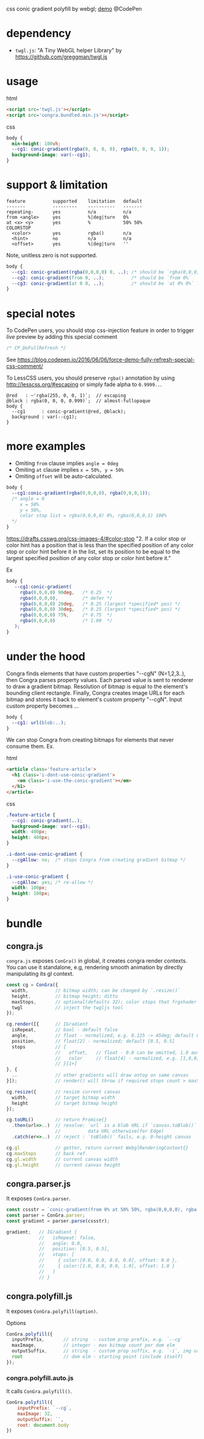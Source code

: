 css conic gradient polyfill by webgl; 
[demo](https://codepen.io/ycw/pen/yGEYGw) @CodePen



# dependency

- `twgl.js`: "A Tiny WebGL helper Library" by https://github.com/greggman/twgl.js



# usage
html
```html
<script src='twgl.js'></script>
<script src='congra.bundled.min.js'></script>
```
css
```css
body {
  min-height: 100vh;
  --cg1: conic-gradient(rgba(0, 0, 0, 0), rgba(0, 0, 0, 1));
  background-image: var(--cg1);
}
```



# support & limitation

```
feature          supported    limitation   default
-------          ---------    ----------   -------
repeating-       yes          n/a          n/a      
from <angle>     yes          %|deg|turn   0%
at <x> <y>       yes          %            50% 50%
COLORSTOP
  <color>        yes          rgba()       n/a
  <hint>         no           n/a          n/a
  <offset>       yes          %|deg|turn   ''
```

Note, unitless zero is not supported. 
```css
body {
  --cg1: conic-gradient(rgba(0,0,0,0) 0, ..); /* should be `rgba(0,0,0,0) 0%`  */
  --cg2: conic-gradient(from 0, ..);          /* should be `from 0%`           */
  --cg3: conic-gradient(at 0 0, ..);          /* should be `at 0% 0%`          */
}
```



# special notes

To CodePen users, you should stop css-injection feature in order to trigger *live* preview by adding this special comment
```css
/* CP_DoFullRefresh */
```
See https://blog.codepen.io/2016/06/06/force-demo-fully-refresh-special-css-comment/

To LessCSS users, you should preserve `rgba()` annotation by using http://lesscss.org/#escaping or simply fade alpha to `0.9999..`.
```lesscss
@red   : ~'rgba(255, 0, 0, 1)`;  // escaping
@black : rgba(0, 0, 0, 0.999)`;  // almost-fullopaque
body {
  --cg1      : conic-gradient(@red, @black);
  background : var(--cg1);
}
```



# more examples

- Omiting `from` clause implies `angle = 0deg`
- Omiting `at` clause implies `x = 50%, y = 50%`
- Omiting `offset` will be auto-calculated.
```css 
body {
  --cg1:conic-gradient(rgba(0,0,0,0), rgba(0,0,0,1));
  /* angle = 0
     x = 50%
     y = 50%,
     color stop list = rgba(0,0,0,0) 0%, rgba(0,0,0,1) 100%
  */
}
```

https://drafts.csswg.org/css-images-4/#color-stop
"2. If a color stop or color hint has a position that is less than the specified position of any color stop or color hint before it in the list, set its position to be equal to the largest specified position of any color stop or color hint before it."

Ex
```css
body {
   --cg1:conic-gradient(
     rgba(0,0,0,0) 90deg,   /* 0.25  */
     rgba(0,0,0,0),         /* defer */
     rgba(0,0,0,0) 20deg,   /* 0.25 (largest *specified* pos) */
     rgba(0,0,0,0) 30deg,   /* 0.25 (largest *specified* pos) */
     rgba(0,0,0,0) 75%,     /* 0.75  */
     rgba(0,0,0,0)          /* 1.00  */
   );
}
```



# under the hood
Congra finds elements that have custom properties "--cgN" (N=1,2,3..), then Congra parses property values.
Each parsed value is sent to renderer to draw a gradient bitmap. Resolution of bitmap is equal to the element's bounding client rectangle. Finally, Congra creates image URLs for each bitmap and stores it back to element's custom property "--cgN".
Input custom property becomes ...
```css
body {
  --cg1: url(blob:..);
}
```

We can stop Congra from creating bitmaps for elements that never consume them.
Ex.

html
```html
<article class='feature-article'>
  <h1 class='i-dont-use-conic-gradient'>
    <em class='i-use-the-conic-gradient'></em>
  </h1>
</article>
```

css
```css
.feature-article { 
  --cg1: conic-gradient(..);
  background-image: var(--cg1);
  width: 400px;
  height: 400px;
}

.i-dont-use-conic-gradient {
  --cgAllow: no;  /* stops Congra from creating gradient bitmap */
}

.i-use-conic-gradient {
  --cgAllow: yes; /* re-allow */
  width: 100px;
  height: 100px;
}
```



# bundle

## congra.js 
`congra.js` exposes `ConGra()` in global, it creates congra render contexts. You can use it standalone,
e.g, rendering smooth animation by directly manipulating its gl context. 

```js
const cg = ConGra({
  width,          // bitmap width; can be changed by `.resize()`
  height,         // bitmap height; ditto
  maxStops,       // optional(defaults 32); color stops that frgshader supports.
  twgl            // inject the twgljs tool
});

cg.render([{      // IGradient
  isRepeat,       // bool - default false
  angle,          // float - normalized, e.g. 0.125 -> 45deg; default 0.0
  position,       // float[2] - normalized; default [0.5, 0.5]
  stops           // { 
                  //   offset,   // float - 0.0 can be omitted, 1.0 auto gen sliently
                  //   color     // float[4] - normalized, e.g. [1,0,0,1] -> opaque red
                  // }[1+]
}, {
  ..              // other gradients will draw ontop on same canvas
}]);              // render() will throw if required stops count > maxStops

cg.resize({       // resize current canvas
  width,          // target bitmap width 
  height          // target bitmap height
});

cg.toURL()        // return Promise{} 
  .then(url=>..)  // resolve: `url` is a blob URL if `canvas.toBlob()` is supported,
                  //          data URL otherwise(for Edge)
  .catch(er=>..)  // reject : `toBlob()` fails, e.g. 0-height canvas

cg.gl             // getter, return current WebglRenderingContext{}
cg.maxStops       // back ref.
cg.gl.width       // current canvas width
cg.gl.height      // current canvas height
```



## congra.parser.js

It exposes `ConGra.parser`.
```js
const cssstr = `conic-gradient(from 0% at 50% 50%, rgba(0,0,0,0), rgba(255,0,0,1))`;
const parser = ConGra.parser;
const gradient = parser.parse(cssstr);

gradient;   // IGradient {
            //   isRepeat: false,
            //   angle: 0.0,
            //   position: [0.5, 0.5],
            //   stops: [
            //     { color:[0.0, 0.0, 0.0, 0.0], offset: 0.0 },
            //     { color:[1.0, 0.0, 0.0, 1.0], offset: 1.0 }
            //   ]
            // }
```



## congra.polyfill.js

It exposes `ConGra.polyfill(option)`.

Options
```js
ConGra.polyfill({
  inputPrefix,       // string  - custom prop prefix, e.g. `--cg`
  maxImage,          // integer - max bitmap count per dom elm
  outputSuffix,      // string  - custom prop suffix, e.g. `-i`, img url will be injected to `--cg1-i`
  root               // dom elm - starting point (include itself)
});
```


### congra.polyfill.auto.js

It calls `ConGra.polyfill()`.

```js
ConGra.polyfill({
    inputPrefix: `--cg`,
    maxImage: 32,
    outputSuffix: ``,
    root: document.body
})
```
